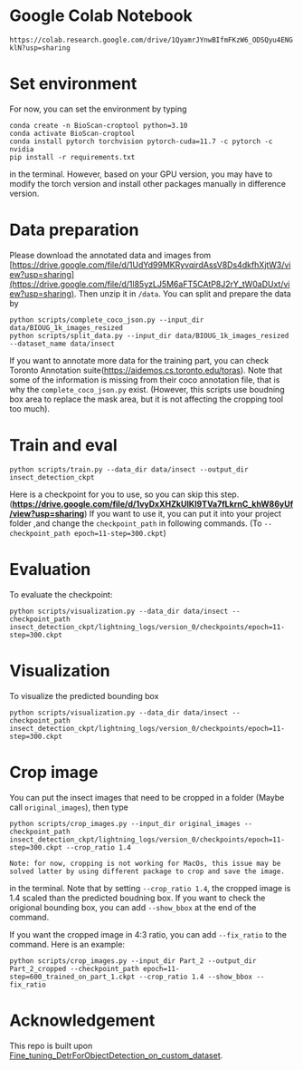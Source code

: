 # Google Colab Notebook

`https://colab.research.google.com/drive/1QyamrJYnwBIfmFKzW6_ODSQyu4ENGklN?usp=sharing`

# Set environment
For now, you can set the environment by typing
```shell
conda create -n BioScan-croptool python=3.10
conda activate BioScan-croptool
conda install pytorch torchvision pytorch-cuda=11.7 -c pytorch -c nvidia
pip install -r requirements.txt

```
in the terminal. However, based on your GPU version, you may have to modify the torch version and install other packages manually in difference version.
# Data preparation
Please download the annotated data and images from [https://drive.google.com/file/d/1UdYd99MKRyvqirdAssV8Ds4dkfhXjtW3/view?usp=sharing](https://drive.google.com/file/d/1l85yzLJ5M6aFT5CAtP8J2rY_tW0aDUxt/view?usp=sharing). Then unzip it in `/data`.
You can split and prepare the data by
```shell
python scripts/complete_coco_json.py --input_dir data/BIOUG_1k_images_resized
python scripts/split_data.py --input_dir data/BIOUG_1k_images_resized --dataset_name data/insect
```
If you want to annotate more data for the training part, you can check Toronto Annotation suite(https://aidemos.cs.toronto.edu/toras).
Note that some of the information is missing from their coco annotation file, that is why the `complete_coco_json.py` exist. (However, this scripts use boudning box area to replace the mask area, but it is not affecting the cropping tool too much).


# Train and eval
```shell
python scripts/train.py --data_dir data/insect --output_dir insect_detection_ckpt
```
Here is a checkpoint for you to use, so you can skip this step. (**https://drive.google.com/file/d/1vyDxXHZkUIKl9TVa7fLkrnC_khW86yUf/view?usp=sharing**)
If you want to use it, you can put it into your project folder ,and change the `checkpoint_path` in following commands. (To `--checkpoint_path epoch=11-step=300.ckpt`)

# Evaluation
To evaluate the checkpoint:
```shell
python scripts/visualization.py --data_dir data/insect --checkpoint_path insect_detection_ckpt/lightning_logs/version_0/checkpoints/epoch=11-step=300.ckpt
```

# Visualization
To visualize the predicted bounding box
```shell
python scripts/visualization.py --data_dir data/insect --checkpoint_path insect_detection_ckpt/lightning_logs/version_0/checkpoints/epoch=11-step=300.ckpt
```
# Crop image
You can put the insect images that need to be cropped in a folder (Maybe call `original_images`), then type
```shell
python scripts/crop_images.py --input_dir original_images --checkpoint_path insect_detection_ckpt/lightning_logs/version_0/checkpoints/epoch=11-step=300.ckpt --crop_ratio 1.4

Note: for now, cropping is not working for MacOs, this issue may be solved latter by using different package to crop and save the image.
```
in the terminal.
Note that by setting  `--crop_ratio 1.4`, the cropped image is 1.4 scaled than the predicted boudning box. If you want to check the origional bounding box, you can add `--show_bbox` at the end of the command.

If you want the cropped image in 4:3 ratio, you can add `--fix_ratio` to the command. Here is an example:
```shell
python scripts/crop_images.py --input_dir Part_2 --output_dir Part_2_cropped --checkpoint_path epoch=11-step=600_trained_on_part_1.ckpt --crop_ratio 1.4 --show_bbox --fix_ratio
```


# Acknowledgement
This repo is built upon [Fine_tuning_DetrForObjectDetection_on_custom_dataset](https://github.com/NielsRogge/Transformers-Tutorials/blob/master/DETR/Fine_tuning_DetrForObjectDetection_on_custom_dataset_(balloon).ipynb).

